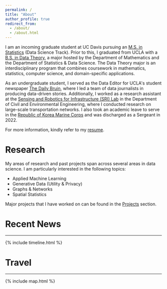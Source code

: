 ```yaml
---
permalink: /
title: "About"
author_profile: true
redirect_from: 
  - /about/
  - /about.html
---
```


I am an incoming graduate student at UC Davis pursuing an [M.S. in Statistics](https://statistics.ucdavis.edu/) (Data Science Track). Prior to this, I graduated from UCLA with a [B.S. in Data Theory](https://datatheory.ucla.edu/learning/), a major hosted by the Department of Mathematics and the Department of Statistics & Data Science. The Data Theory major is an interdisciplinary program that combines coursework in mathematics, statistics, computer science, and domain-specific applications.

As an undergraduate student, I served as the Data Editor for UCLA's student newspaper [The Daily Bruin](https://dailybruin.com/), where I led a team of data journalists in producing data-driven stories. Additionally, I worked as a research assistant at the [Sensing and Robotics for Infrastructure (SRI) Lab](https://sri.civil.ucla.edu/) in the Department of Civil and Environmental Engineering, where I conducted research on large-scale transportation networks. I also took an academic leave to serve in the [Republic of Korea Marine Corps](https://www.rokmc.mil.kr:10005/index.do) and was discharged as a Sergeant in 2022.

For more information, kindly refer to my [resume](http://cjunwon.github.io/files/junwonchoi_resume.pdf).

Research
===

My areas of research and past projects span across several areas in data science. I am particularly interested in the following topics:

- Applied Machine Learning
- Generative Data (Utility & Privacy)
- Graphs & Networks
- Spatial Statistics

Major projects that I have worked on can be found in the [Projects](http://cjunwon.github.io/projects/) section.

Recent News
===
---

{% include timeline.html %}


Travel
===
---

{% include map.html %}